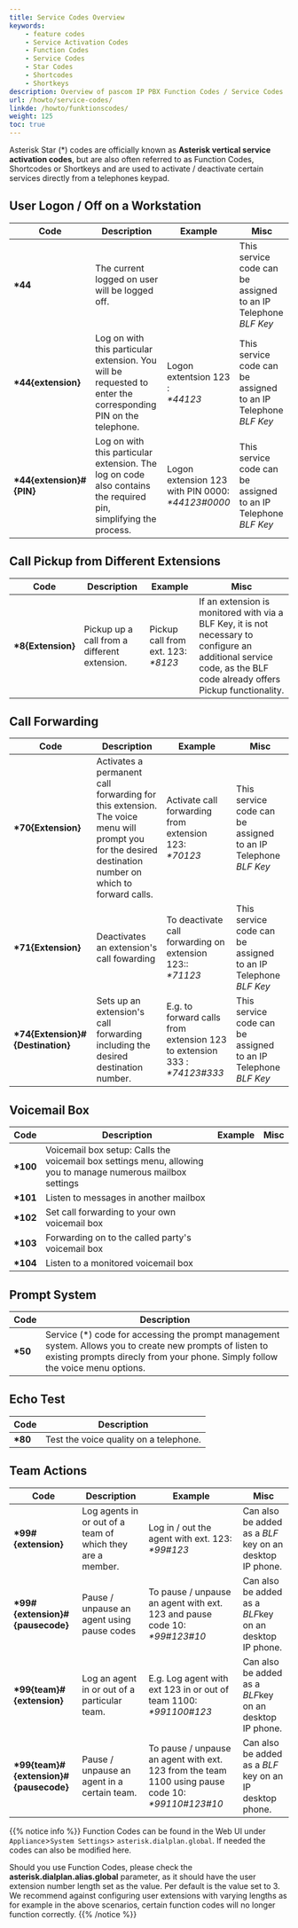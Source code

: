 ```yaml
---
title: Service Codes Overview
keywords:
    - feature codes
    - Service Activation Codes
    - Function Codes
    - Service Codes
    - Star Codes
    - Shortcodes
    - Shortkeys
description: Overview of pascom IP PBX Function Codes / Service Codes
url: /howto/service-codes/
linkde: /howto/funktionscodes/
weight: 125
toc: true
---
```


Asterisk Star (*) codes are officially known as **Asterisk vertical service activation codes**, but are also often referred to as Function Codes, Shortcodes or Shortkeys and are used to activate / deactivate certain services directly from a telephones keypad.

## User Logon / Off on a Workstation

|Code|Description|Example|Misc|
|---|---|---|---|
|**\*44**|The current logged on user will be logged off.||This service code can be assigned to an IP Telephone *BLF Key*|
|**\*44{extension}**|Log on with this particular extension. You will be requested to enter the corresponding PIN on the telephone.|Logon extentsion 123 :<br>*\*44123*| This service code can be assigned to an IP Telephone *BLF Key*|
|**\*44{extension}#{PIN}**|Log on with this particular extension. The log on code also contains the required pin, simplifying the process.|Logon extension 123 with PIN 0000:<br>*\*44123#0000*|This service code can be assigned to an IP Telephone *BLF Key*|


## Call Pickup from Different Extensions

|Code|Description|Example|Misc|
|---|---|---|---|
|**\*8{Extension}**|Pickup up a call from a different extension.|Pickup call from ext. 123:<br>*\*8123*|If an extension is monitored with via a BLF Key, it is not necessary to configure an additional service code, as the BLF code already offers Pickup functionality.|


## Call Forwarding

|Code|Description|Example|Misc|
|---|---|---|---|
|**\*70{Extension}**|Activates a permanent call forwarding for this extension. The voice menu will prompt you for the desired destination number on which to forward calls.|Activate call forwarding from extension 123:<br>*\*70123*| This service code can be assigned to an IP Telephone *BLF Key*|
|**\*71{Extension}**|Deactivates an extension's call fowarding|To deactivate call forwarding on extension 123::<br>*\*71123*|This service code can be assigned to an IP Telephone *BLF Key*|
|**\*74{Extension}#{Destination}**|Sets up an extension's call forwarding including the desired destination number.|E.g. to forward calls from extension 123 to extension 333 :<br>*\*74123#333*|This service code can be assigned to an IP Telephone *BLF Key*|

## Voicemail Box

|Code|Description|Example|Misc|
|---|---|---|---|
|**\*100**|Voicemail box setup: Calls the voicemail box settings menu, allowing you to manage numerous mailbox settings|||
|**\*101**|Listen to messages in another mailbox|||
|**\*102**|Set call forwarding to your own voicemail box|||
|**\*103**|Forwarding on to the called party's voicemail box|||
|**\*104**|Listen to a monitored voicemail box|||

## Prompt System

|Code|Description|
|---|---|
|**\*50**|Service (*) code for accessing the prompt management system. Allows you to create new prompts of listen to existing prompts direcly from your phone. Simply follow the voice menu options.|

## Echo Test

|Code|Description|
|---|---|
|**\*80**|Test the voice quality on a telephone.|

## Team Actions

|Code|Description|Example|Misc|
|---|---|---|---|
|**\*99#{extension}**|Log agents in or out of a team of which they are a member.|Log in / out the agent with ext. 123:<br>*\*99#123*|Can also be added as a *BLF* key on an desktop IP phone.|
|**\*99#{extension}#{pausecode}**|Pause / unpause an agent using pause codes|To pause / unpause an agent with ext. 123 and pause code 10:<br>*\*99#123#10*|Can also be added as a *BLF*key on an desktop IP phone.|
|**\*99{team}#{extension}**|Log an agent in or out of a particular team.|E.g. Log agent with ext 123 in or out of team 1100:<br>*\*991100#123*|Can also be added as a *BLF*key on an desktop IP phone.|
|**\*99{team}#{extension}#{pausecode}**|Pause / unpause an agent in a certain team.|To pause / unpause an agent with ext. 123 from the team 1100 using pause code 10:<br>*\*99110#123#10*|Can also be added as a *BLF* key on an IP desktop phone.|

{{% notice info %}}
Function Codes can be found in the Web UI under `Appliance`>`System Settings`> `asterisk.dialplan.global`. If needed the codes can also be modified here.

Should you use Function Codes, please check the **asterisk.dialplan.alias.global** parameter, as it should have the user extension number length set as the value. Per default is the value set to 3.<br>
We recommend against configuring user extensions with varying lengths as for example in the above scenarios, certain function codes will no longer function correctly.
{{% /notice %}}
